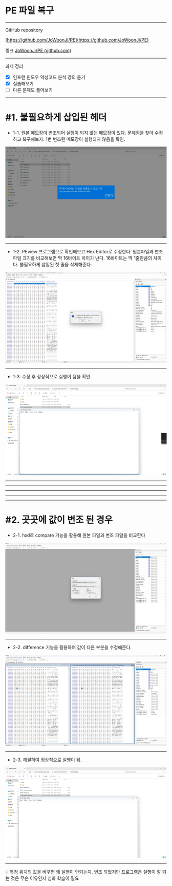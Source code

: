 # PE 파일 복구

---

GitHub repository 

[https://github.com/JoWoonJi/PE](https://github.com/JoWoonJi/PE)

링크 [JoWoonJi/PE (github.com)](https://github.com/JoWoonJi/PE)

---

과제 정리

- [x]  인프런 윈도우 악성코드 분석 강의 듣기
- [x]  실습해보기
- [ ]  다른 문제도 풀어보기

---

# #1. 불필요하게 삽입된 헤더

- 1-1.  원본 메모장이 변조되어 실행이 되지 않는 메모장이 있다. 문제점을 찾아 수정하고 복구해보자. 1번 변조된 메모장이 실행되지 않음을 확인.

![1-1](https://github.com/JoWoonJi/PE/blob/main/img/1-1.not%20work.jpg)

---

- 1-2. PEview 프로그램으로 확인해보고 Hex Editor로 수정한다.  원본파일과 변조파일 크기를 비교해보면 딱 16바이트 차이가 난다. 16바이트는 딱 1줄만큼의 차이다. 불필요하게 삽입된 첫 줄을 삭제해준다.

![2-2](https://github.com/JoWoonJi/PE/blob/main/img/1-2.edit.jpg)

---

- 1-3. 수정 후 정상적으로 실행이 됨을 확인.

![2-3](https://github.com/JoWoonJi/PE/blob/main/img/1-3.solved%20working.jpg)

---

---

---

---

---

# #2. 곳곳에 값이 변조 된 경우

- 2-1. hxd로 compare 기능을 활용해 원본 파일과 변조 파일을 비교한다

![2-1](https://github.com/JoWoonJi/PE/blob/main/img/2-1.use%20hxd%20compare.jpg)

---

- 2-2. difference 기능을 활용하여 값이 다른 부분을 수정해준다.

![2-2](https://github.com/JoWoonJi/PE/blob/main/img/2-2.edit.jpg)

---

- 2-3. 해결하여 정상적으로 실행이 됨.

![2-3](https://github.com/JoWoonJi/PE/blob/main/img/2-3.working.jpg)

---

<aside>
💡 특정 위치의 값을 바꾸면 왜 실행이 안되는지, 변조 되었지만 프로그램은 실행이 잘 되는 것은 무슨 이유인지 심화 학습이 필요

</aside>
